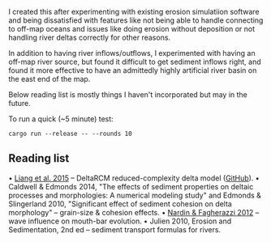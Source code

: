 I created this after experimenting with existing erosion simulatiion software and being dissatisfied with features like not being able to handle connecting to off-map oceans and issues like doing erosion without deposition or not handling river deltas correctly for other reasons.

In addition to having river inflows/outflows, I experimented with having an off-map river source, but found it difficult to get sediment inflows right, and found it more effective to have an admittedly highly artificial river basin on the east end of the map.

Below reading list is mostly things I haven't incorporated but may in the future.

To run a quick (~5 minute) test:
```
cargo run --release -- --rounds 10
```

Reading list
------------
• [Liang et al. 2015](https://esurf.copernicus.org/articles/3/67/2015/esurf-3-67-2015.html) – DeltaRCM reduced-complexity delta model ([GitHub](https://github.com/DeltaRCM/pyDeltaRCM)).
• Caldwell & Edmonds 2014, "The effects of sediment properties on deltaic processes and morphologies: A numerical modeling
study" and Edmonds & Slingerland 2010, "Significant effect of sediment cohesion on delta morphology" – grain-size & cohesion effects.
• [Nardin & Fagherazzi 2012](https://agupubs.onlinelibrary.wiley.com/doi/full/10.1029/2012GL051788) – wave influence on mouth-bar evolution.
• Julien 2010, Erosion and Sedimentation, 2nd ed – sediment transport formulas for rivers.